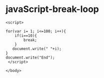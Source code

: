 # javaScript-break-loop
<body>
	
	<script>

	for(var i= 1; i<=100; i++){
		if(i==10){
			break;
		}
       document.write(" "+i);
	}
	document.write("End");
     </script>
	
	</body>
